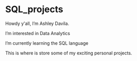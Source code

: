 # SQL_projects
 Howdy y'all, I’m Ashley Davila.
 
 I’m interested in Data Analytics
 
 I’m currently learning the SQL language
 
 This is where is store some of my exciting personal projects. 

